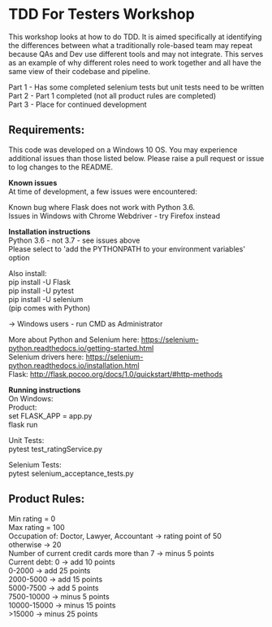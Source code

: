 TDD For Testers Workshop
========================

This workshop looks at how to do TDD.
It is aimed specifically at identifying the differences between what a traditionally role-based team may repeat because QAs and Dev use different tools and may not integrate. This serves as an example of why different roles need to work together and all have the same view of their codebase and pipeline.

Part 1 - Has some completed selenium tests but unit tests need to be written  
Part 2 - Part 1 completed (not all product rules are completed)  
Part 3 - Place for continued development  

## Requirements:
This code was developed on a Windows 10 OS. You may experience additional issues than those listed below. Please raise a pull request or issue to log changes to the README.

**Known issues**  
At time of development, a few issues were encountered:

Known bug where Flask does not work with Python 3.6.  
Issues in Windows with Chrome Webdriver - try Firefox instead  

**Installation instructions**  
Python 3.6 - not 3.7 - see issues above  
Please select to 'add the PYTHONPATH to your environment variables' option  

Also install:  
pip install -U Flask  
pip install -U pytest  
pip install -U selenium  
(pip comes with Python)  

-> Windows users - run CMD as Administrator  

More about Python and Selenium here: https://selenium-python.readthedocs.io/getting-started.html  
Selenium drivers here: https://selenium-python.readthedocs.io/installation.html  
Flask: http://flask.pocoo.org/docs/1.0/quickstart/#http-methods  

**Running instructions**  
On Windows:  
  Product:  
    set FLASK_APP = app.py  
    flask run  

  Unit Tests:  
    pytest test_ratingService.py  

  Selenium Tests:  
    pytest selenium_acceptance_tests.py  


## Product Rules:  
Min rating = 0  
Max rating = 100  
Occupation of: Doctor, Lawyer, Accountant -> rating point of 50  
                                otherwise -> 20  
Number of current credit cards more than 7 -> minus 5 points  
Current debt: 0  -> add 10 points  
         0-2000  -> add 25 points  
      2000-5000  -> add 15 points  
      5000-7500  -> add 5 points  
     7500-10000  -> minus 5 points  
    10000-15000  -> minus 15 points  
         >15000  -> minus 25 points  
